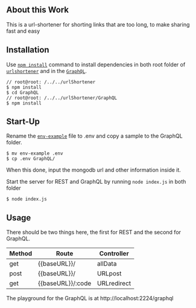 ## About this Work
This is a url-shortener for shorting links that are too long, to make sharing fast and easy

## Installation
Use [`npm install`]() command to install dependencies in both root folder of [`urlshortener`]() and in the [`GraphQL`]().
```
// root@root: /../../urlShortener
$ npm install
$ cd GraphQL
// root@root: /../../urlShortener/GraphQL
$ npm install
```

## Start-Up
Rename the [`env-example`]() file to .env and copy a sample to the GraphQL folder.
```
$ mv env-example .env
$ cp .env GraphQL/
```
When this done, input the mongodb url and other information inside it.

Start the server for REST and GraphQL by running `node index.js` in both folder
```
$ node index.js

```

## Usage
There should be two things here, the first for REST and the second for GraphQL.

Method | Route | Controller
-------|-------|-------|
get | {{baseURL}}/ | allData
post | {{baseURL}}/ | URLpost
get | {{baseURL}}/:code | URLredirect

The playground for the GraphQL is at http://localhost:2224/graphql